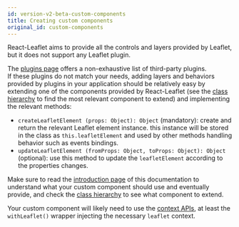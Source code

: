 ```yaml
---
id: version-v2-beta-custom-components
title: Creating custom components
original_id: custom-components
---
```


React-Leaflet aims to provide all the controls and layers provided by Leaflet, but it does not support any Leaflet plugin.

The [plugins page](plugins.md) offers a non-exhaustive list of third-party plugins.\
If these plugins do not match your needs, adding layers and behaviors provided by plugins in your application should be relatively easy by extending one of the components provided by React-Leaflet (see the [class hierarchy](class-hierarchy.md) to find the most relevant component to extend) and implementing the relevant methods:

* `createLeafletElement (props: Object): Object` (mandatory): create and return the relevant Leaflet element instance. this instance will be stored in the class as `this.leafletElement` and used by other methods handling behavior such as events bindings.
* `updateLeafletElement (fromProps: Object, toProps: Object): Object` (optional): use this method to update the `leafletElement` according to the properties changes.

Make sure to read the [introduction page](intro.md) of this documentation to understand what your custom component should use and eventually provide, and check the [class hierarchy](class-hierarchy.md) to see what component to extend.

Your custom component will likely need to use the [context APIs](context.md), at least the `withLeaflet()` wrapper injecting the necessary `leaflet` context.
